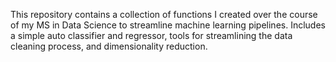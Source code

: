 This repository contains a collection of functions I created over the course of my MS in Data Science to streamline machine learning pipelines. Includes a simple auto classifier and regressor, tools for streamlining the data cleaning process, and dimensionality reduction.
